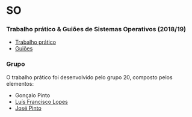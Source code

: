 # SO
### Trabalho prático & Guiões de Sistemas Operativos (2018/19)

* [Trabalho prático](Trabalho_prático/)
* [Guiões](Guiões/)

### Grupo
O trabalho prático foi desenvolvido pelo grupo 20, composto pelos elementos:
* Gonçalo Pinto
* [Luís Francisco Lopes](https://github.com/chico2911)
* [José Pinto](https://github.com/ZePinto99)